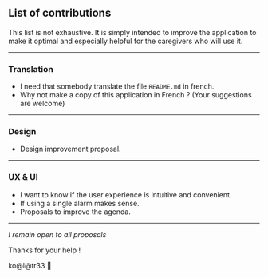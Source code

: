 ## List of contributions

This list is not exhaustive. It is simply intended to improve the application to make it optimal and especially helpful for the caregivers who will use it.

---

### Translation

* I need that somebody translate the file `README.md` in french.
* Why not make a copy of this application in French ?
(Your suggestions are welcome)

---

### Design

* Design improvement proposal.

---

### UX & UI

* I want to know if the user experience is intuitive and convenient.
* If using a single alarm makes sense.
* Proposals to improve the agenda.

---

_I remain open to all proposals_

Thanks for your help !

ko@l@tr33 🐨

